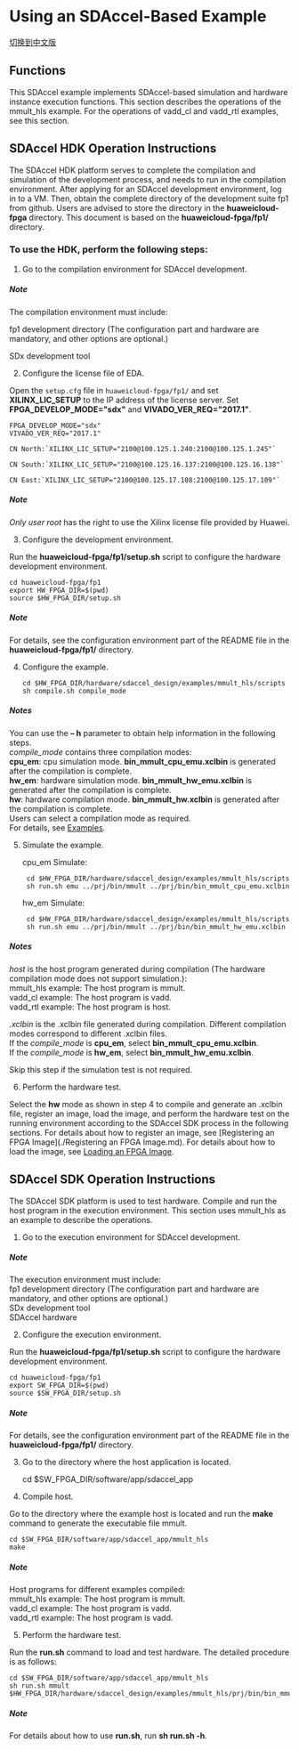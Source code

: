 Using an SDAccel-Based Example
========================

[切换到中文版](./Using_an_SDAccel_based_Example_cn.md)

Functions
--------------------------------------------------------------------------------------------------------------------------------------------------------------------------------

This SDAccel example implements SDAccel-based simulation and hardware instance execution functions. This section describes the operations of the mmult_hls example. For the operations of vadd_cl and vadd_rtl examples, see this section.

SDAccel HDK Operation Instructions
---------------------------------------------------------------------------------------------------------------------------------------------------------------------------------

The SDAccel HDK platform serves to complete the compilation and simulation of the development process, and needs to run in the compilation environment. After applying for an SDAccel development environment, log in to a VM. Then, obtain the complete directory of the development suite fp1 from github. Users are advised to store the directory in the **huaweicloud-fpga** directory. This document is based on the **huaweicloud-fpga/fp1/** directory.

### To use the HDK, perform the following steps:

1. Go to the compilation environment for SDAccel development.

##### Note

  The compilation environment must include:  

  fp1 development directory (The configuration part and hardware are mandatory, and other options are optional.)  

  SDx development tool

2.  Configure the license file of EDA.

  Open the `setup.cfg` file in `huaweicloud-fpga/fp1/` and set **XILINX_LIC_SETUP** to the IP address of the license server. Set **FPGA_DEVELOP_MODE="sdx"** and **VIVADO_VER_REQ="2017.1"**.

  	FPGA_DEVELOP_MODE="sdx"  
  	VIVADO_VER_REQ="2017.1"

    CN North:`XILINX_LIC_SETUP="2100@100.125.1.240:2100@100.125.1.245"`

    CN South:`XILINX_LIC_SETUP="2100@100.125.16.137:2100@100.125.16.138"`

    CN East:`XILINX_LIC_SETUP="2100@100.125.17.108:2100@100.125.17.109"`

##### Note
  *Only user root* has the right to use the Xilinx license file provided by Huawei.

3. Configure the development environment.

  Run the **huaweicloud-fpga/fp1/setup.sh** script to configure the hardware development environment.

  	cd huaweicloud-fpga/fp1
  	export HW_FPGA_DIR=$(pwd)
  	source $HW_FPGA_DIR/setup.sh
##### Note
  For details, see the configuration environment part of the README file in the **huaweicloud-fpga/fp1/** directory.

4. Configure the example.
   ```
   cd $HW_FPGA_DIR/hardware/sdaccel_design/examples/mmult_hls/scripts
   sh compile.sh compile_mode
   ```

##### Notes
   You can use the **– h** parameter to obtain help information in the following steps.  
   *compile_mode* contains three compilation modes:  
   **cpu_em**: cpu simulation mode. **bin_mmult_cpu_emu.xclbin** is generated after the compilation is complete.  
   **hw_em**: hardware simulation mode. **bin_mmult_hw_emu.xclbin** is generated after the compilation is complete.   
   **hw**: hardware compilation mode. **bin_mmult_hw.xclbin** is generated after the compilation is complete.   
   Users can select a compilation mode as required.  
   For details, see [Examples](../hardware/sdaccel_design/examples/mmult_hls/README.md).

5. Simulate the example.

   cpu_em Simulate:

   ```
    cd $HW_FPGA_DIR/hardware/sdaccel_design/examples/mmult_hls/scripts
    sh run.sh emu ../prj/bin/mmult ../prj/bin/bin_mmult_cpu_emu.xclbin
   ```

   hw_em Simulate:

   ```
    cd $HW_FPGA_DIR/hardware/sdaccel_design/examples/mmult_hls/scripts
    sh run.sh emu ../prj/bin/mmult ../prj/bin/bin_mmult_hw_emu.xclbin
   ```

##### Notes

   *host* is the host program generated during compilation (The hardware compilation mode does not support simulation.):  
   mmult_hls example: The host program is mmult.  
   vadd_cl example: The host program is vadd.  
   vadd_rtl example: The host program is host.

   *.xclbin* is the .xclbin file generated during compilation. Different compilation modes correspond to different .xclbin files.  
   If the *compile_mode* is **cpu_em**, select **bin_mmult_cpu_emu.xclbin**.  
   If the *compile_mode* is **hw_em**, select **bin_mmult_hw_emu.xclbin**.  

   Skip this step if the simulation test is not required.

6. Perform the hardware test.

  Select the **hw** mode as shown in step 4 to compile and generate an .xclbin file, register an image, load the image, and perform the hardware test on the running environment according to the SDAccel SDK process in the following sections.
  For details about how to register an image, see [Registering an FPGA Image](./Registering an FPGA Image.md). For details about how to load the image, see [Loading an FPGA Image](../tools/fpga_tool/docs/load_an_fpga_image.md).

SDAccel SDK Operation Instructions
---------------------------------------------------------------------------------------------------------------------------------------------------------------------------------

The SDAccel SDK platform is used to test hardware. Compile and run the host program in the execution environment. This section uses mmult_hls as an example to describe the operations.

1.  Go to the execution environment for SDAccel development.

##### Note

  The execution environment must include:  
  fp1 development directory (The configuration part and hardware are mandatory, and other options are optional.)  
  SDx development tool  
  SDAccel hardware

2. Configure the execution environment.

  Run the **huaweicloud-fpga/fp1/setup.sh** script to configure the hardware development environment.

  	cd huaweicloud-fpga/fp1
  	export SW_FPGA_DIR=$(pwd)
  	source $SW_FPGA_DIR/setup.sh
##### Note

  For details, see the configuration environment part of the README file in the **huaweicloud-fpga/fp1/** directory.

3.  Go to the directory where the host application is located.

    cd $SW_FPGA_DIR/software/app/sdaccel_app

4. Compile host.

  Go to the directory where the example host is located and run the **make** command to generate the executable file mmult.

  	cd $SW_FPGA_DIR/software/app/sdaccel_app/mmult_hls
  	make

##### Note

  Host programs for different examples compiled:  
  mmult_hls example: The host program is mmult.  
  vadd_cl example: The host program is vadd.  
  vadd_rtl example: The host program is vadd.

5. Perform the hardware test.

  Run the **run.sh** command to load and test hardware. The detailed procedure is as follows:

  	cd $SW_FPGA_DIR/software/app/sdaccel_app/mmult_hls
  	sh run.sh mmult $HW_FPGA_DIR/hardware/sdaccel_design/examples/mmult_hls/prj/bin/bin_mmult_hw.xclbin

##### Note

  For details about how to use **run.sh**, run **sh run.sh -h**. 
